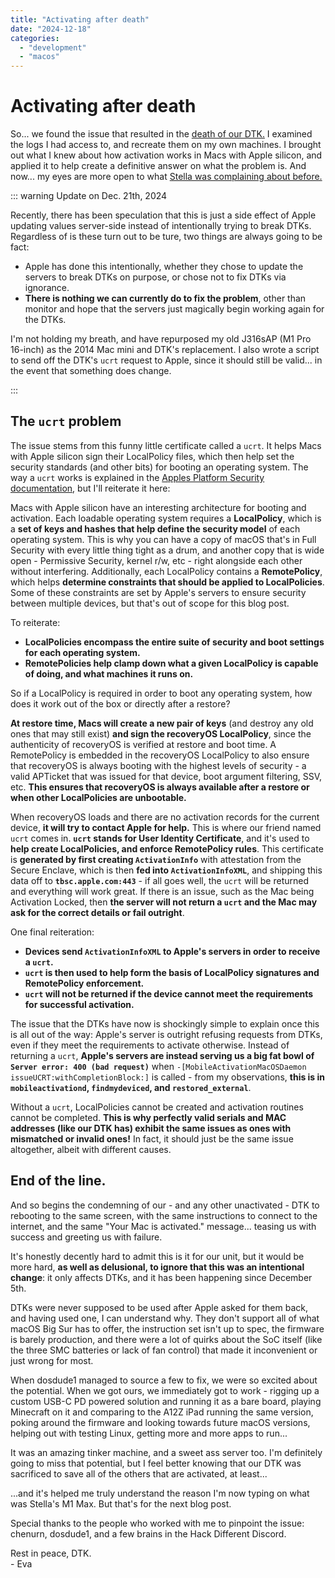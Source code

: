 ```yaml
---
title: "Activating after death"
date: "2024-12-18"
categories: 
  - "development"
  - "macos"
---
```


# Activating after death

So... we found the issue that resulted in the [death of our DTK.](../08/introducing-the-developer-transition-kit.md#update-on-dec-17th-2024) I examined the logs I had access to, and recreate them on my own machines. I brought out what I knew about how activation works in Macs with Apple silicon, and applied it to help create a definitive answer on what the problem is. And now... my eyes are more open to what [Stella was complaining about before.](../../07/13/about-the-apple-thing.md)

::: warning Update on Dec. 21th, 2024

Recently, there has been speculation that this is just a side effect of Apple updating values server-side instead of intentionally trying to break DTKs. Regardless of is these turn out to be ture, two things are always going to be fact:

- Apple has done this intentionally, whether they chose to update the servers to break DTKs on purpose, or chose not to fix DTKs via ignorance.
- **There is nothing we can currently do to fix the problem**, other than monitor and hope that the servers just magically begin working again for the DTKs.

I'm not holding my breath, and have repurposed my old J316sAP (M1 Pro 16-inch) as the 2014 Mac mini and DTK's replacement. I also wrote a script to send off the DTK's `ucrt` request to Apple, since it should still be valid... in the event that something does change.

::: 

## The `ucrt` problem

The issue stems from this funny little certificate called a `ucrt`. It helps Macs with Apple silicon sign their LocalPolicy files, which then help set the security standards (and other bits) for booting an operating system. The way a `ucrt` works is explained in the [Apples Platform Security documentation](https://support.apple.com/en-ca/guide/security/sec1f90fbad1/web), but I'll reiterate it here:

Macs with Apple silicon have an interesting architecture for booting and activation. Each loadable operating system requires a **LocalPolicy**, which is a **set of keys and hashes that help define the security model** of each operating system. This is why you can have a copy of macOS that's in Full Security with every little thing tight as a drum, and another copy that is wide open - Permissive Security, kernel r/w, etc - right alongside each other without interfering. Additionally, each LocalPolicy contains a **RemotePolicy**, which helps **determine constraints that should be applied to LocalPolicies**. Some of these constraints are set by Apple's servers to ensure security between multiple devices, but that's out of scope for this blog post.

To reiterate:
- **LocalPolicies encompass the entire suite of security and boot settings for each operating system.**
- **RemotePolicies help clamp down what a given LocalPolicy is capable of doing, and what machines it runs on.**

So if a LocalPolicy is required in order to boot any operating system, how does it work out of the box or directly after a restore?

**At restore time, Macs will create a new pair of keys** (and destroy any old ones that may still exist) **and sign the recoveryOS LocalPolicy**, since the authenticity of recoveryOS is verified at restore and boot time. A RemotePolicy is embedded in the recoveryOS LocalPolicy to also ensure that recoveryOS is always booting with the highest levels of security - a valid APTicket that was issued for that device, boot argument filtering, SSV, etc. **This ensures that recoveryOS is always available after a restore or when other LocalPolicies are unbootable.**

When recoveryOS loads and there are no activation records for the current device, **it will try to contact Apple for help.** This is where our friend named `ucrt` comes in. **`ucrt` stands for User Identity Certificate**, and it's used to **help create LocalPolicies, and enforce RemotePolicy rules**. This certificate is **generated by first creating `ActivationInfo`** with attestation from the Secure Enclave, which is then **fed into `ActivationInfoXML`**, and shipping this data off to **`tbsc.apple.com:443`** - if all goes well, the `ucrt` will be returned and everything will work great. If there is an issue, such as the Mac being Activation Locked, then **the server will not return a `ucrt` and the Mac may ask for the correct details or fail outright**.

One final reiteration:
- **Devices send `ActivationInfoXML` to Apple's servers in order to receive a `ucrt`.**
- **`ucrt` is then used to help form the basis of LocalPolicy signatures and RemotePolicy enforcement.**
- **`ucrt` will not be returned if the device cannot meet the requirements for successful activation.**

The issue that the DTKs have now is shockingly simple to explain once this is all out of the way: Apple's server is outright refusing requests from DTKs, even if they meet the requirements to activate otherwise. Instead of returning a `ucrt`, **Apple's servers are instead serving us a big fat bowl of `Server error: 400 (bad request)`** when `-[MobileActivationMacOSDaemon issueUCRT:withCompletionBlock:]` is called - from my observations, **this is in `mobileactivationd`, `findmydeviced`, and `restored_external`**.

Without a `ucrt`, LocalPolicies cannot be created and activation routines cannot be completed. **This is why perfectly valid serials and MAC addresses (like our DTK has) exhibit the same issues as ones with mismatched or invalid ones!** In fact, it should just be the same issue altogether, albeit with different causes.

## End of the line.

And so begins the condemning of our - and any other unactivated - DTK to rebooting to the same screen, with the same instructions to connect to the internet, and the same "Your Mac is activated." message... teasing us with success and greeting us with failure.

It's honestly decently hard to admit this is it for our unit, but it would be more hard, **as well as delusional, to ignore that this was an intentional change**: it only affects DTKs, and it has been happening since December 5th. 

DTKs were never supposed to be used after Apple asked for them back, and having used one, I can understand why. They don't support all of what macOS Big Sur has to offer, the instruction set isn't up to spec, the firmware is barely production, and there were a lot of quirks about the SoC itself (like the three SMC batteries or lack of fan control) that made it inconvenient or just wrong for most.

When dosdude1 managed to source a few to fix, we were so excited about the potential. When we got ours, we immediately got to work - rigging up a custom USB-C PD powered solution and running it as a bare board, playing Minecraft on it and comparing to the A12Z iPad running the same version, poking around the firmware and looking towards future macOS versions, helping out with testing Linux, getting more and more apps to run...

It was an amazing tinker machine, and a sweet ass server too. I'm definitely going to miss that potential, but I feel better knowing that our DTK was sacrificed to save all of the others that are activated, at least...

...and it's helped me truly understand the reason I'm now typing on what was Stella's M1 Max. But that's for the next blog post.

Special thanks to the people who worked with me to pinpoint the issue: chenurn, dosdude1, and a few brains in the Hack Different Discord. 

Rest in peace, DTK.  
\- Eva
